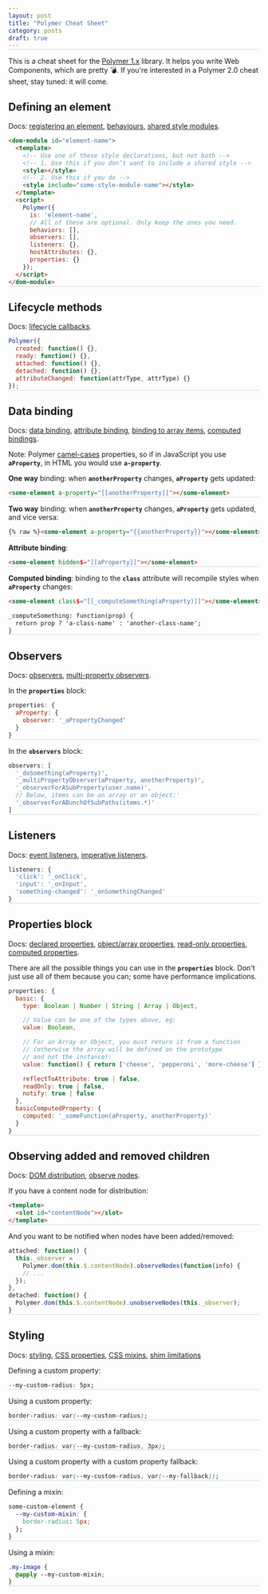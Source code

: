 ```yaml
---
layout: post
title: "Polymer Cheat Sheet"
category: posts
draft: true
---
```


<style>
.highlight .err {
  color: inherit;
  background-color: inherit;
}
.highlight .s1, .highlight .s {
  color: #336699;
  background: inherit;
}
pre {
  margin-bottom: 30px;
}
pre, code {
  background: #f4f6f8;
}
p > code {
  font-weight: bold;
}
pre {
  border-bottom: solid 1px #CFD8DC;
}
</style>

This is a cheat sheet for the [Polymer 1.x](https://www.polymer-project.org/1.0/) library.
It helps you write Web Components, which are pretty 💣. If you're interested in a
Polymer 2.0 cheat sheet, stay tuned: it will come.

## Defining an element

Docs: [registering an element](https://www.polymer-project.org/1.0/docs/devguide/registering-elements),
[behaviours](https://www.polymer-project.org/1.0/docs/devguide/registering-elements#prototype-mixins),
[shared style modules](https://www.polymer-project.org/1.0/docs/devguide/styling#style-modules).

```html
<dom-module id="element-name">
  <template>
    <!-- Use one of these style declarations, but not both -->
    <!-- 1. Use this if you don’t want to include a shared style -->
    <style></style>
    <!-- 2. Use this if you do -->
    <style include="some-style-module-name"></style>
  </template>
  <script>
    Polymer({
      is: 'element-name',
      // All of these are optional. Only keep the ones you need.
      behaviors: [],
      observers: [],
      listeners: {},
      hostAttributes: {},
      properties: {}
    });
  </script>
</dom-module>
```

## Lifecycle methods

Docs: [lifecycle callbacks](https://www.polymer-project.org/1.0/docs/devguide/registering-elements#lifecycle-callbacks).

```js
Polymer({
  created: function() {},
  ready: function() {},
  attached: function() {},
  detached: function() {},
  attributeChanged: function(attrType, attrType) {}
});
```

## Data binding
Docs: [data binding](https://www.polymer-project.org/1.0/docs/devguide/data-binding),
[attribute binding](https://www.polymer-project.org/1.0/docs/devguide/data-binding#attribute-binding),
[binding to array items](https://www.polymer-project.org/1.0/docs/devguide/data-binding#bind-array-item),
[computed bindings](https://www.polymer-project.org/1.0/docs/devguide/data-binding#annotated-computed).

Note: Polymer [camel-cases](https://www.polymer-project.org/1.0/docs/devguide/properties#property-name-mapping) properties, so if in JavaScript you use `aProperty`,
in HTML you would use `a-property`.

**One way** binding: when `anotherProperty` changes, `aProperty` gets updated:

```html
<some-element a-property="[[anotherProperty]]"></some-element>
```

**Two way** binding: when `anotherProperty` changes, `aProperty` gets updated,
and vice versa:

```html
{% raw %}<some-element a-property="{{anotherProperty}}"></some-element>{% endraw %}
```

**Attribute binding**:

```html
<some-element hidden$="[[aProperty]]"></some-element>
```

**Computed binding**: binding to the `class` attribute will recompile styles when
`aProperty` changes:

```html
<some-element class$="[[_computeSomething(aProperty)]]"></some-element>

_computeSomething: function(prop) {
  return prop ? 'a-class-name' : 'another-class-name';
}
```

## Observers

Docs: [observers](https://www.polymer-project.org/1.0/docs/devguide/observers),
[multi-property observers](https://www.polymer-project.org/1.0/docs/devguide/observers#multi-property-observers).

In the `properties` block:

```js
properties: {
  aProperty: {
    observer: '_aPropertyChanged'
  }
}
```

In the `observers` block:

```js
observers: [
  '_doSomething(aProperty)',
  '_multiPropertyObserver(aProperty, anotherProperty)',
  '_observerForASubProperty(user.name)',
  // Below, items can be an array or an object:'
  '_observerForABunchOfSubPaths(items.*)'
]
```

## Listeners
Docs: [event listeners](https://www.polymer-project.org/1.0/docs/devguide/events#event-listeners),
[imperative listeners](https://www.polymer-project.org/1.0/docs/devguide/events#imperative-listeners).

```js
listeners: {
  'click': '_onClick',
  'input': '_onInput',
  'something-changed': '_onSomethingChanged'
}
```

## Properties block

Docs: [declared properties](https://www.polymer-project.org/1.0/docs/devguide/properties),
[object/array properties](https://www.polymer-project.org/1.0/docs/devguide/properties#configuring-object-and-array-properties),
[read-only properties](https://www.polymer-project.org/1.0/docs/devguide/properties#read-only),
[computed properties](https://www.polymer-project.org/1.0/docs/devguide/observers#define-a-computed-property).

There are all the possible things you can use in the `properties`
block. Don't just use all of them because you can; some have performance
implications.

```js
properties: {
  basic: {
    type: Boolean | Number | String | Array | Object,

    // Value can be one of the types above, eg:
    value: Boolean,

    // For an Array or Object, you must return it from a function
    // (otherwise the array will be defined on the prototype
    // and not the instance):
    value: function() { return ['cheese', 'pepperoni', 'more-cheese'] },

    reflectToAttribute: true | false,
    readOnly: true | false,
    notify: true | false
  },
  basicComputedProperty: {
    computed: '_someFunction(aProperty, anotherProperty)'
  }
}
```

## Observing added and removed children

Docs: [DOM distribution](https://www.polymer-project.org/1.0/docs/devguide/local-dom#dom-distribution),
[observe nodes](https://www.polymer-project.org/1.0/docs/devguide/local-dom#observe-nodes).

If you have a content node for distribution:

```html
<template>
  <slot id="contentNode"></slot>
</template>
```
And you want to be notified when nodes have been added/removed:

```js
attached: function() {
  this._observer =
    Polymer.dom(this.$.contentNode).observeNodes(function(info) {
    // ...
  });
},
detached: function() {
  Polymer.dom(this.$.contentNode).unobserveNodes(this._observer);
}
```

## Styling

Docs: [styling](https://www.polymer-project.org/1.0/docs/devguide/styling),
[CSS properties](https://www.polymer-project.org/1.0/docs/devguide/styling#custom-css-properties),
[CSS mixins](https://www.polymer-project.org/1.0/docs/devguide/styling#custom-css-mixins),
[shim limitations](https://www.polymer-project.org/1.0/docs/devguide/styling#custom-properties-shim-limitations)

Defining a custom property:

```css
--my-custom-radius: 5px;
```

Using a custom property:

```css
border-radius: var(--my-custom-radius);
```

Using a custom property with a fallback:

```css
border-radius: var(--my-custom-radius, 3px);
```

Using a custom property with a custom property fallback:

```css
border-radius: var(--my-custom-radius, var(--my-fallback));
```

Defining a mixin:

```css
some-custom-element {
  --my-custom-mixin: {
    border-radius: 5px;
  };
}
```

Using a mixin:

```css
.my-image {
  @apply --my-custom-mixin;
}
```
